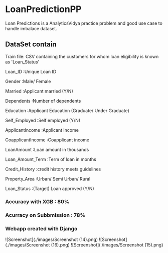 # LoanPredictionPP
Loan Predictions is a AnalyticsVidya practice problem and good use case to handle imbalace dataset.

## DataSet contain 
Train file: CSV containing the customers for whom loan eligibility is known as 'Loan_Status'

Loan_ID	:Unique Loan ID 

Gender	:Male/ Female

Married	:Applicant married (Y/N)

Dependents	:Number of dependents

Education	:Applicant Education (Graduate/ Under Graduate)

Self_Employed	:Self employed (Y/N)

ApplicantIncome	:Applicant income

CoapplicantIncome	:Coapplicant income

LoanAmount	:Loan amount in thousands

Loan_Amount_Term	:Term of loan in months

Credit_History	:credit history meets guidelines

Property_Area	:Urban/ Semi Urban/ Rural

Loan_Status	:(Target) Loan approved (Y/N)

### Accuracy with XGB : 80%
### Acurracy on Subbmission : 78%

### Webapp created with Django 
![Screenshot](./images/Screenshot (14).png)
![Screenshot](./images/Screenshot (16).png)
![Screenshot](./images/Screenshot (15).png)
